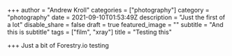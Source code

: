 +++
author = "Andrew Kroll"
categories = ["photography"]
category = "photography"
date = 2021-09-10T01:53:49Z
description = "Just the first of a lot"
disable_share = false
draft = true
featured_image = ""
subtitle = "And this is subtitle"
tags = ["film", "xray"]
title = "Testing this"

+++
Just a bit of Forestry.io testing